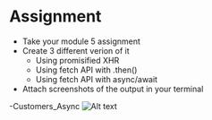 # Assignment

- Take your module 5 assignment
- Create 3 different verion of it
  - Using promisified XHR
  - Using fetch API with .then()
  - Using fetch API with async/await
- Attach screenshots of the output in your terminal

-Customers_Async
![Alt text](../../../../../../C:/Users/Finicky/xml-and-js/module-09/assets/customers_async.png)



